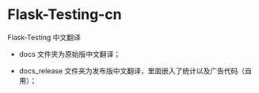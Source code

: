 Flask-Testing-cn
================

Flask-Testing 中文翻译

* docs 文件夹为原始版中文翻译；

* docs_release 文件夹为发布版中文翻译，里面嵌入了统计以及广告代码（自用）；